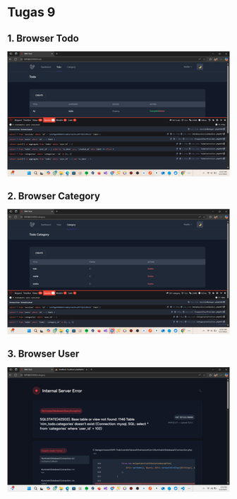 # Tugas 9

## 1. Browser Todo
![alt text](<SCREENSHOT/Tugas9/Browser Todo.png>)

## 2. Browser Category
![alt text](<SCREENSHOT/Tugas9/Browser Category.png>)

## 3. Browser User
![alt text](<SCREENSHOT/Tugas9/Browser User.png>)
